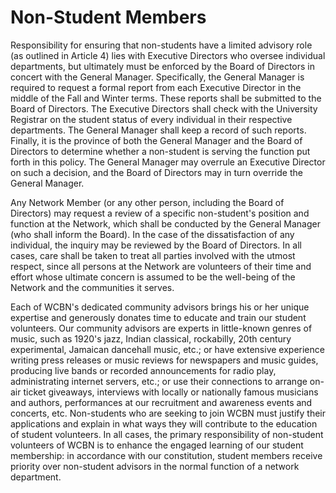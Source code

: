 # Non-Student Members

Responsibility for ensuring that non-students have a limited advisory role \(as outlined in Article 4\) lies with Executive Directors who oversee individual departments, but ultimately must be enforced by the Board of Directors in concert with the General Manager. Specifically, the General Manager is required to request a formal report from each Executive Director in the middle of the Fall and Winter terms. These reports shall be submitted to the Board of Directors. The Executive Directors shall check with the University Registrar on the student status of every individual in their respective departments. The General Manager shall keep a record of such reports. Finally, it is the province of both the General Manager and the Board of Directors to determine whether a non-student is serving the function put forth in this policy. The General Manager may overrule an Executive Director on such a decision, and the Board of Directors may in turn override the General Manager.

Any Network Member \(or any other person, including the Board of Directors\) may request a review of a specific non-student's position and function at the Network, which shall be conducted by the General Manager \(who shall inform the Board\). In the case of the dissatisfaction of any individual, the inquiry may be reviewed by the Board of Directors. In all cases, care shall be taken to treat all parties involved with the utmost respect, since all persons at the Network are volunteers of their time and effort whose ultimate concern is assumed to be the well-being of the Network and the communities it serves.

Each of WCBN's dedicated community advisors brings his or her unique expertise and generously donates time to educate and train our student volunteers. Our community advisors are experts in little-known genres of music, such as 1920's jazz, Indian classical, rockabilly, 20th century experimental, Jamaican dancehall music, etc.; or have extensive experience writing press releases or music reviews for newspapers and music guides, producing live bands or recorded announcements for radio play, administrating internet servers, etc.; or use their connections to arrange on-air ticket giveaways, interviews with locally or nationally famous musicians and authors, performances at our recruitment and awareness events and concerts, etc. Non-students who are seeking to join WCBN must justify their applications and explain in what ways they will contribute to the education of student volunteers. In all cases, the primary responsibility of non-student volunteers of WCBN is to enhance the engaged learning of our student membership: in accordance with our constitution, student members receive priority over non-student advisors in the normal function of a network department.

